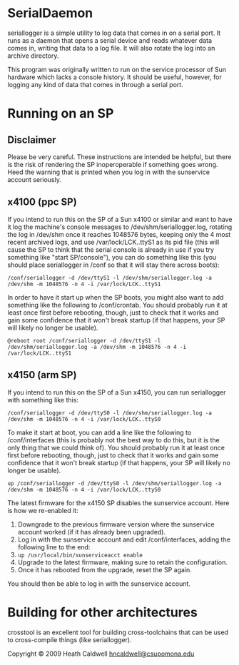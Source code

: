 # SerialDaemon

seriallogger is a simple utility to log data that comes in on a serial port. It runs as a daemon that opens a serial device and reads whatever data comes in, writing that data to a log file. It will also rotate the log into an archive directory.

This program was originally written to run on the service processor of Sun hardware which lacks a console history. It should be useful, however, for logging any kind of data that comes in through a serial port.

# Running on an SP
## Disclaimer

Please be very careful. These instructions are intended be helpful, but there is the risk of rendering the SP inoperoperable if something goes wrong. Heed the warning that is printed when you log in with the sunservice account seriously.

## x4100 (ppc SP)

If you intend to run this on the SP of a Sun x4100 or similar and want to have it log the machine's console messages to /dev/shm/seriallogger.log, rotating the log in /dev/shm once it reaches 1048576 bytes, keeping only the 4 most recent archived logs, and use /var/lock/LCK..ttyS1 as its pid file (this will cause the SP to think that the serial console is already in use if you try something like "start SP/console"), you can do something like this (you should place seriallogger in /conf so that it will stay there across boots):

```
/conf/seriallogger -d /dev/ttyS1 -l /dev/shm/seriallogger.log -a /dev/shm -m 1048576 -n 4 -i /var/lock/LCK..ttyS1
```

In order to have it start up when the SP boots, you might also want to add something like the following to /conf/crontab. You should probably run it at least once first before rebooting, though, just to check that it works and gain some confidence that it won't break startup (if that happens, your SP will likely no longer be usable).

```
@reboot root /conf/seriallogger -d /dev/ttyS1 -l /dev/shm/seriallogger.log -a /dev/shm -m 1048576 -n 4 -i /var/lock/LCK..ttyS1
```

## x4150 (arm SP)

If you intend to run this on the SP of a Sun x4150, you can run seriallogger with something like this:

```
/conf/seriallogger -d /dev/ttyS0 -l /dev/shm/seriallogger.log -a /dev/shm -m 1048576 -n 4 -i /var/lock/LCK..ttyS0
```

To make it start at boot, you can add a line like the following to /conf/interfaces (this is probably not the best way to do this, but it is the only thing that we could think of). You should probably run it at least once first before rebooting, though, just to check that it works and gain some confidence that it won't break startup (if that happens, your SP will likely no longer be usable).

```
up /conf/seriallogger -d /dev/ttyS0 -l /dev/shm/seriallogger.log -a /dev/shm -m 1048576 -n 4 -i /var/lock/LCK..ttyS0
```

The latest firmware for the x4150 SP disables the sunservice account. Here is how we re-enabled it:

1. Downgrade to the previous firmware version where the sunservice account worked (if it has already been upgraded).
2. Log in with the sunservice account and edit /conf/interfaces, adding the following line to the end:
3. ```up /usr/local/bin/sunserviceacct enable```
4. Upgrade to the latest firmware, making sure to retain the configuration.
5. Once it has rebooted from the upgrade, reset the SP again.

You should then be able to log in with the sunservice account.

# Building for other architectures

crosstool is an excellent tool for building cross-toolchains that can be used to cross-compile things (like seriallogger).


Copyright © 2009 Heath Caldwell <hncaldwell@csupomona.edu> 
